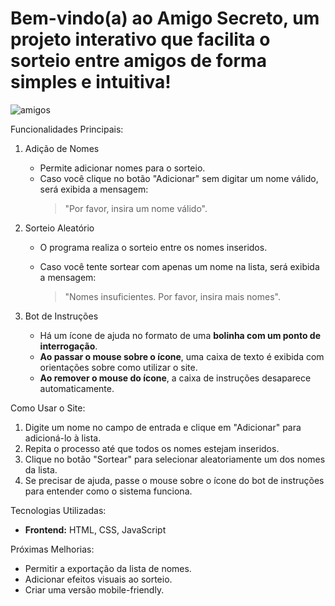 
<h1>Bem-vindo(a) ao Amigo Secreto, um projeto interativo que facilita o sorteio entre amigos de forma simples e intuitiva!</h1>

![amigos](https://github.com/user-attachments/assets/04b0bfa5-9a0d-49db-a2c7-f1933e00498c)


 Funcionalidades Principais:

1. Adição de Nomes
   - Permite adicionar nomes para o sorteio.
   - Caso você clique no botão "Adicionar" sem digitar um nome válido, será exibida a mensagem:
     > "Por favor, insira um nome válido".

2. Sorteio Aleatório
   - O programa realiza o sorteio entre os nomes inseridos.

   - Caso você tente sortear com apenas um nome na lista, será exibida a mensagem:
     > "Nomes insuficientes. Por favor, insira mais nomes".

3. Bot de Instruções
   - Há um ícone de ajuda no formato de uma **bolinha com um ponto de interrogação**.
   - **Ao passar o mouse sobre o ícone**, uma caixa de texto é exibida com orientações sobre como utilizar o site.
   - **Ao remover o mouse do ícone**, a caixa de instruções desaparece automaticamente.

 Como Usar o Site:

1. Digite um nome no campo de entrada e clique em "Adicionar" para adicioná-lo à lista.
2. Repita o processo até que todos os nomes estejam inseridos.
3. Clique no botão "Sortear" para selecionar aleatoriamente um dos nomes da lista.
4. Se precisar de ajuda, passe o mouse sobre o ícone do bot de instruções para entender como o sistema funciona.

 Tecnologias Utilizadas:

- **Frontend:** HTML, CSS, JavaScript

 Próximas Melhorias:

- Permitir a exportação da lista de nomes.
- Adicionar efeitos visuais ao sorteio.
- Criar uma versão mobile-friendly.

